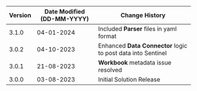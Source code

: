 | **Version** | **Date Modified (DD-MM-YYYY)** | **Change History**                                             |
|-------------|--------------------------------|----------------------------------------------------------------|
| 3.1.0       | 04-01-2024                     | Included **Parser** files in yaml format  						|
| 3.0.2       | 04-10-2023                     | Enhanced **Data Connector** logic to post data into Sentinel   |
| 3.0.1       | 21-08-2023                     | **Workbook** metadata issue resolved                           |
| 3.0.0       | 03-08-2023                     | Initial Solution Release                                       |